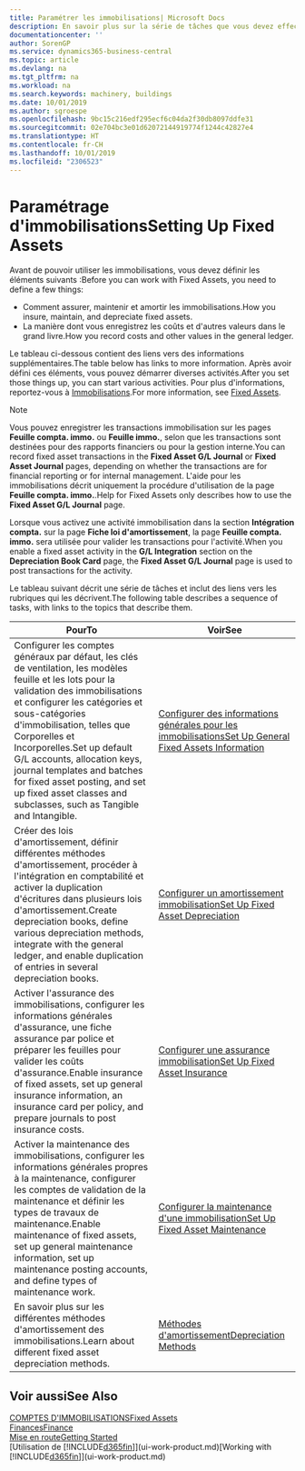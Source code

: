 ```yaml
---
title: Paramétrer les immobilisations| Microsoft Docs
description: En savoir plus sur la série de tâches que vous devez effectuer pour configurer les immobilisations, telles que les machines ou les bâtiments.
documentationcenter: ''
author: SorenGP
ms.service: dynamics365-business-central
ms.topic: article
ms.devlang: na
ms.tgt_pltfrm: na
ms.workload: na
ms.search.keywords: machinery, buildings
ms.date: 10/01/2019
ms.author: sgroespe
ms.openlocfilehash: 9bc15c216edf295ecf6c04da2f30db8097ddfe31
ms.sourcegitcommit: 02e704bc3e01d62072144919774f1244c42827e4
ms.translationtype: HT
ms.contentlocale: fr-CH
ms.lasthandoff: 10/01/2019
ms.locfileid: "2306523"
---
```

# <a name="setting-up-fixed-assets"></a><span data-ttu-id="989c4-103">Paramétrage d'immobilisations</span><span class="sxs-lookup"><span data-stu-id="989c4-103">Setting Up Fixed Assets</span></span>
<span data-ttu-id="989c4-104">Avant de pouvoir utiliser les immobilisations, vous devez définir les éléments suivants :</span><span class="sxs-lookup"><span data-stu-id="989c4-104">Before you can work with Fixed Assets, you need to define a few things:</span></span>  

* <span data-ttu-id="989c4-105">Comment assurer, maintenir et amortir les immobilisations.</span><span class="sxs-lookup"><span data-stu-id="989c4-105">How you insure, maintain, and depreciate fixed assets.</span></span>  
* <span data-ttu-id="989c4-106">La manière dont vous enregistrez les coûts et d'autres valeurs dans le grand livre.</span><span class="sxs-lookup"><span data-stu-id="989c4-106">How you record costs and other values in the general ledger.</span></span>  

<span data-ttu-id="989c4-107">Le tableau ci-dessous contient des liens vers des informations supplémentaires.</span><span class="sxs-lookup"><span data-stu-id="989c4-107">The table below has links to more information.</span></span> <span data-ttu-id="989c4-108">Après avoir défini ces éléments, vous pouvez démarrer diverses activités.</span><span class="sxs-lookup"><span data-stu-id="989c4-108">After you set those things up, you can start various activities.</span></span> <span data-ttu-id="989c4-109">Pour plus d'informations, reportez-vous à [Immobilisations](fa-manage.md).</span><span class="sxs-lookup"><span data-stu-id="989c4-109">For more information, see [Fixed Assets](fa-manage.md).</span></span>  

> [!NOTE]  
>   <span data-ttu-id="989c4-110">Vous pouvez enregistrer les transactions immobilisation sur les pages **Feuille compta. immo.** ou **Feuille immo.**, selon que les transactions sont destinées pour des rapports financiers ou pour la gestion interne.</span><span class="sxs-lookup"><span data-stu-id="989c4-110">You can record fixed asset transactions in the **Fixed Asset G/L Journal** or **Fixed Asset Journal** pages, depending on whether the transactions are for financial reporting or for internal management.</span></span> <span data-ttu-id="989c4-111">L'aide pour les immobilisations décrit uniquement la procédure d'utilisation de la page **Feuille compta. immo.**.</span><span class="sxs-lookup"><span data-stu-id="989c4-111">Help for Fixed Assets only describes how to use the **Fixed Asset G/L Journal** page.</span></span>  

<span data-ttu-id="989c4-112">Lorsque vous activez une activité immobilisation dans la section **Intégration compta.** sur la page **Fiche loi d'amortissement**, la page **Feuille compta. immo.** sera utilisée pour valider les transactions pour l'activité.</span><span class="sxs-lookup"><span data-stu-id="989c4-112">When you enable a fixed asset activity in the **G/L Integration** section on the **Depreciation Book Card** page, the **Fixed Asset G/L Journal** page is used to post transactions for the activity.</span></span>

<span data-ttu-id="989c4-113">Le tableau suivant décrit une série de tâches et inclut des liens vers les rubriques qui les décrivent.</span><span class="sxs-lookup"><span data-stu-id="989c4-113">The following table describes a sequence of tasks, with links to the topics that describe them.</span></span>  

| <span data-ttu-id="989c4-114">Pour</span><span class="sxs-lookup"><span data-stu-id="989c4-114">To</span></span> | <span data-ttu-id="989c4-115">Voir</span><span class="sxs-lookup"><span data-stu-id="989c4-115">See</span></span> |
| --- | --- |
| <span data-ttu-id="989c4-116">Configurer les comptes généraux par défaut, les clés de ventilation, les modèles feuille et les lots pour la validation des immobilisations et configurer les catégories et sous-catégories d'immobilisation, telles que Corporelles et Incorporelles.</span><span class="sxs-lookup"><span data-stu-id="989c4-116">Set up default G/L accounts, allocation keys, journal templates and batches for fixed asset posting, and set up fixed asset classes and subclasses, such as Tangible and Intangible.</span></span> |[<span data-ttu-id="989c4-117">Configurer des informations générales pour les immobilisations</span><span class="sxs-lookup"><span data-stu-id="989c4-117">Set Up General Fixed Assets Information</span></span>](fa-how-setup-general.md) |
| <span data-ttu-id="989c4-118">Créer des lois d'amortissement, définir différentes méthodes d'amortissement, procéder à l'intégration en comptabilité et activer la duplication d'écritures dans plusieurs lois d'amortissement.</span><span class="sxs-lookup"><span data-stu-id="989c4-118">Create depreciation books, define various depreciation methods, integrate with the general ledger, and enable duplication of entries in several depreciation books.</span></span> |[<span data-ttu-id="989c4-119">Configurer un amortissement immobilisation</span><span class="sxs-lookup"><span data-stu-id="989c4-119">Set Up Fixed Asset Depreciation</span></span>](fa-how-setup-depreciation.md) |
| <span data-ttu-id="989c4-120">Activer l'assurance des immobilisations, configurer les informations générales d'assurance, une fiche assurance par police et préparer les feuilles pour valider les coûts d'assurance.</span><span class="sxs-lookup"><span data-stu-id="989c4-120">Enable insurance of fixed assets, set up general insurance information, an insurance card per policy, and prepare journals to post insurance costs.</span></span> |[<span data-ttu-id="989c4-121">Configurer une assurance immobilisation</span><span class="sxs-lookup"><span data-stu-id="989c4-121">Set Up Fixed Asset Insurance</span></span>](fa-how-setup-insurance.md) |
| <span data-ttu-id="989c4-122">Activer la maintenance des immobilisations, configurer les informations générales propres à la maintenance, configurer les comptes de validation de la maintenance et définir les types de travaux de maintenance.</span><span class="sxs-lookup"><span data-stu-id="989c4-122">Enable maintenance of fixed assets, set up general maintenance information, set up maintenance posting accounts, and define types of maintenance work.</span></span> |[<span data-ttu-id="989c4-123">Configurer la maintenance d'une immobilisation</span><span class="sxs-lookup"><span data-stu-id="989c4-123">Set Up Fixed Asset Maintenance</span></span>](fa-how-setup-maintenance.md) |
| <span data-ttu-id="989c4-124">En savoir plus sur les différentes méthodes d'amortissement des immobilisations.</span><span class="sxs-lookup"><span data-stu-id="989c4-124">Learn about different fixed asset depreciation methods.</span></span> |[<span data-ttu-id="989c4-125">Méthodes d'amortissement</span><span class="sxs-lookup"><span data-stu-id="989c4-125">Depreciation Methods</span></span>](fa-depreciation-methods.md) |

## <a name="see-also"></a><span data-ttu-id="989c4-126">Voir aussi</span><span class="sxs-lookup"><span data-stu-id="989c4-126">See Also</span></span>
[<span data-ttu-id="989c4-127">COMPTES D'IMMOBILISATIONS</span><span class="sxs-lookup"><span data-stu-id="989c4-127">Fixed Assets</span></span>](fa-manage.md)  
[<span data-ttu-id="989c4-128">Finances</span><span class="sxs-lookup"><span data-stu-id="989c4-128">Finance</span></span>](finance.md)  
[<span data-ttu-id="989c4-129">Mise en route</span><span class="sxs-lookup"><span data-stu-id="989c4-129">Getting Started</span></span>](product-get-started.md)  
<span data-ttu-id="989c4-130">[Utilisation de [!INCLUDE[d365fin](includes/d365fin_md.md)]](ui-work-product.md)</span><span class="sxs-lookup"><span data-stu-id="989c4-130">[Working with [!INCLUDE[d365fin](includes/d365fin_md.md)]](ui-work-product.md)</span></span>
